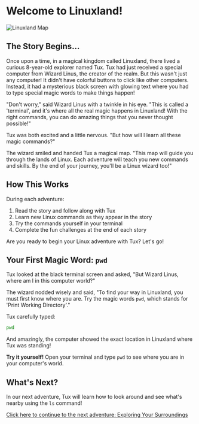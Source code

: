# Welcome to Linuxland!

![Linuxland Map](../images/linuxland-map.png)

## The Story Begins...

Once upon a time, in a magical kingdom called Linuxland, there lived a curious 8-year-old explorer named Tux. Tux had just received a special computer from Wizard Linus, the creator of the realm. But this wasn't just any computer! It didn't have colorful buttons to click like other computers. Instead, it had a mysterious black screen with glowing text where you had to type special magic words to make things happen!

"Don't worry," said Wizard Linus with a twinkle in his eye. "This is called a 'terminal', and it's where all the real magic happens in Linuxland! With the right commands, you can do amazing things that you never thought possible!"

Tux was both excited and a little nervous. "But how will I learn all these magic commands?"

The wizard smiled and handed Tux a magical map. "This map will guide you through the lands of Linux. Each adventure will teach you new commands and skills. By the end of your journey, you'll be a Linux wizard too!"

## How This Works

During each adventure:
1. Read the story and follow along with Tux
2. Learn new Linux commands as they appear in the story
3. Try the commands yourself in your terminal
4. Complete the fun challenges at the end of each story

Are you ready to begin your Linux adventure with Tux? Let's go!

## Your First Magic Word: `pwd`

Tux looked at the black terminal screen and asked, "But Wizard Linus, where am I in this computer world?"

The wizard nodded wisely and said, "To find your way in Linuxland, you must first know where you are. Try the magic words `pwd`, which stands for 'Print Working Directory'."

Tux carefully typed:

```bash
pwd
```

And amazingly, the computer showed the exact location in Linuxland where Tux was standing!

**Try it yourself!** Open your terminal and type `pwd` to see where you are in your computer's world.

## What's Next?

In our next adventure, Tux will learn how to look around and see what's nearby using the `ls` command!

[Click here to continue to the next adventure: Exploring Your Surroundings](01-exploring-your-surroundings.md)
